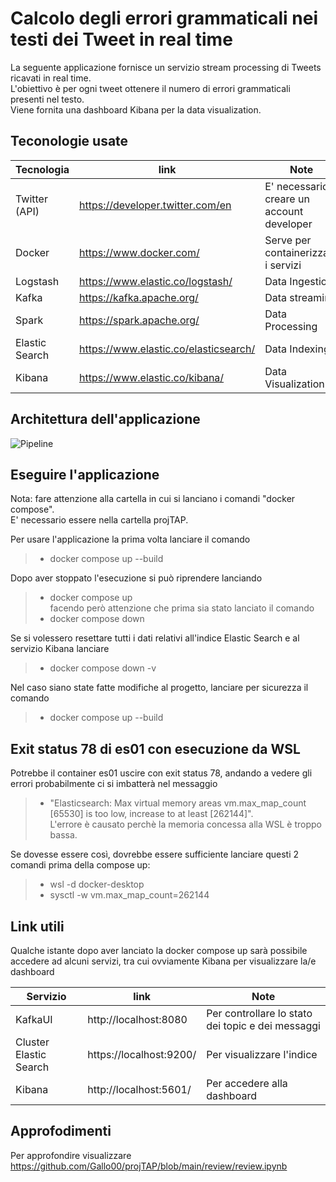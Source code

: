# Calcolo degli errori grammaticali nei testi dei Tweet in real time
La seguente applicazione fornisce un servizio stream processing di Tweets ricavati in real time. <br>
L'obiettivo è per ogni tweet ottenere il numero di errori grammaticali presenti nel testo. <br>
Viene fornita una dashboard Kibana per la data visualization. <br>

## Teconologie usate

|Tecnologia              | link                                 | Note                                      |
|------------------------|--------------------------------------|-------------------------------------------|
|Twitter (API)           |https://developer.twitter.com/en      | E' necessario creare un account developer |
|Docker                  |https://www.docker.com/               | Serve per containerizzare i servizi       |
|Logstash                |https://www.elastic.co/logstash/      | Data Ingestion                            |
|Kafka                   |https://kafka.apache.org/             | Data streaming                            |
|Spark                   |https://spark.apache.org/             | Data Processing                           | 
|Elastic Search          |https://www.elastic.co/elasticsearch/ | Data Indexing                             |
|Kibana                  |https://www.elastic.co/kibana/        | Data Visualization                        |
## Architettura dell'applicazione
![Pipeline](/projTAP/review/img/pipeline.png?raw=true "Architettura dell'applicazione")

## Eseguire l'applicazione 

Nota: fare attenzione alla cartella in cui si lanciano i comandi "docker compose".<br>
E' necessario essere nella cartella projTAP.<br>

Per usare l'applicazione la prima volta lanciare il comando <br>
>- docker compose up --build <br>

Dopo aver stoppato l'esecuzione si può riprendere lanciando <br>
>- docker compose up  <br>
facendo però attenzione che prima sia stato lanciato il comando <br>
>- docker compose down <br>

Se si volessero resettare tutti i dati relativi all'indice Elastic Search e al servizio Kibana lanciare <br>
>- docker compose down -v <br>

Nel caso siano state fatte modifiche al progetto, lanciare per sicurezza il comando
>- docker compose up --build <br>

## Exit status 78 di es01 con esecuzione da WSL
Potrebbe il container es01 uscire con exit status 78, andando a vedere gli errori probabilmente ci si imbatterà nel messaggio <br>
>- "Elasticsearch: Max virtual memory areas vm.max_map_count [65530] is too low, increase to at least [262144]". <br>
L'errore è causato perchè la memoria concessa alla WSL è troppo bassa. <br>

Se dovesse essere così, dovrebbe essere sufficiente lanciare questi 2 comandi prima della compose up: <br>
>- wsl -d docker-desktop
>- sysctl -w vm.max_map_count=262144

## Link utili
Qualche istante dopo aver lanciato la docker compose up sarà possibile accedere ad alcuni servizi, tra cui ovviamente Kibana per visualizzare la/e dashboard 

|Servizio                | link                   | Note                                              |
|------------------------|------------------------|---------------------------------------------------|
|KafkaUI                 |http://localhost:8080   | Per controllare lo stato dei topic e dei messaggi |
|Cluster Elastic Search  |https://localhost:9200/ | Per visualizzare l'indice                         |
|Kibana                  |http://localhost:5601/  | Per accedere alla dashboard                       |

## Approfodimenti
Per approfondire visualizzare https://github.com/Gallo00/projTAP/blob/main/review/review.ipynb
